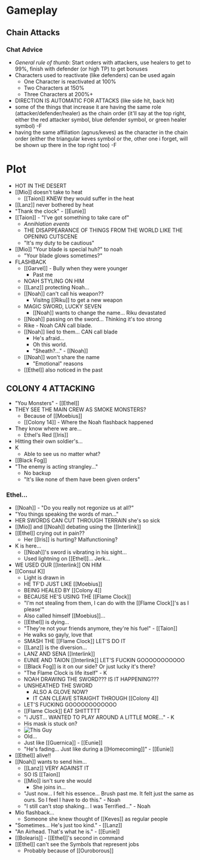 # Gameplay
## Chain Attacks
### Chat Advice
- *General rule of thumb*: Start orders with attackers, use healers to get to 99%, finish with defender (or high TP) to get bonuses
- Characters used to reactivate (like defenders) can be used again
	- One Character is reactivated at 100%
	- Two Characters at 150%
	- Three Characters at 200%+
- DIRECTION IS AUTOMATIC FOR ATTACKS (like side hit, back hit)
- some of the things that increase it are having the same role (attacker/defender/healer) as the chain order (it'll say at the top right, either the red attacker symbol, blue defender symbol, or green healer symbol) -F
- having the same affiliation (agnus/keves) as the character in the chain order (either the triangular keves symbol or the, other one i forget, will be shown up there in the top right too) -F

# Plot
- HOT IN THE DESERT
- [[Mio]] doesn't take to heat
	- [[Taion]] KNEW they would suffer in the heat
- [[Lanz]] never bothered by heat
- "Thank the clock" - [[Eunie]]
- [[Taion]] - "I've got something to take care of"
	- *Annihlation events*
	- THE DISAPPEARANCE OF THINGS FROM THE WORLD LIKE THE OPENING CUTSCENE
	- "It's my duty to be cautious"
- [[Mio]] "Your blade is special huh?" to noah
	- "Your blade glows sometimes?"
- FLASHBACK
	- [[Garvel]] - Bully when they were younger
		- Past me 
	- NOAH STYLING ON HIM
	- [[Lanz]] protecting Noah...
	- [[Noah]] can't call his weapon??
		- Visitng [[Riku]] to get a new weapon
	- MAGIC SWORD, LUCKY SEVEN
		- [[Noah]] wants to change the name... Riku devastated
	- [[Noah]] passing on the sword... Thinking it's too strong
	- Rike - Noah CAN call blade.
	- [[Noah]] lied to them... CAN call blade
		- He's afraid...
		- Oh this world.
		- "Sheath?..." - [[Noah]]
	- [[Noah]] won't share the name
		- "Emotional" reasons
	- [[Ethel]] also noticed in the past
## COLONY 4 ATTACKING
- "You Monsters" - [[Ethel]]
- THEY SEE THE MAIN CREW AS SMOKE MONSTERS?
	- Because of [[Moebius]]
	- [[Colony 14]] - Where the Noah flashback happened
- They know where we are...
	- Ethel's Red [[Iris]]
- Hitting their own soldier's...
- K
	- Able to see us no matter what?
- [[Black Fog]]
- "The enemy is acting strangley..."
	- No backup
	- "It's like none of them have been given orders"
### Ethel...
- [[Noah]] - "Do you really not regonize us at all?"
- "You things speaking the words of man..."
- HER SWORDS CAN CUT THROUGH TERRAIN she's so sick
- [[Mio]] and [[Noah]] debating using the [[Interlink]]
- [[Ethel]] crying out in pain??
	- Her [[Iris]] is hurting? Malfunctioning?
- K is here...
	- [[Noah]]'s sword is vibrating in his sight...
	- Used lightning on [[Ethel]]... Jerk...
- WE USED OUR [[Interlink]] ON HIM
- [[Consul K]]
	- Light is drawn in
	- HE TF'D JUST LIKE [[Moebius]]
	- BEING HEALED BY [[Colony 4]]
	- BECAUSE HE'S USING THE [[Flame Clock]]
	- "I'm not stealing from them, I can do with the [[Flame Clock]]'s as I please'"
	- Also called himself [[Moebius]]...
	- [[Ethel]] is dying...
	- "They're not your friends anymore, they're his fuel" - [[Taion]]
	- He walks so gayly, love that
	- SMASH THE [[Flame Clock]] LET'S DO IT
	- [[Lanz]] is the diversion...
	- LANZ AND SENA [[Interlink]]
	- EUNIE AND TAION [[Interlink]] LET'S FUCKIN GOOOOOOOOOOO
	- [[Black Fog]] is it on our side? Or just lucky it's there?
	- "The Flame Clock is life itself" - K
	- NOAH DRAWING THE SWORD??? IS IT HAPPENING???
	- UNSHEATHED THE SWORD
		- ALSO A GLOVE NOW?
		- IT CAN CLEAVE STRAIGHT THROUGH [[Colony 4]]
	- LET'S FUCKING GOOOOOOOOOOOO
	- [[Flame Clock]] EAT SHITTTTT
	- "i JUST... WANTED TO PLAY AROUND A LITTLE MORE..." - K
	- His mask is stuck on?
	- ![This Guy](https://raw.githubusercontent.com/NardoDragon/XBC3-flowershow/main/public/assets/Pasted%20image%2020230827011538.png)
	- Old...
	- Just like [[Guernica]] - [[Eunie]]
	- "He's fading... Just like during a [[Homecoming]]" - [[Eunie]]
- [[Ethel]] alive!!
- [[Noah]] wants to send him...
	- [[Lanz]] VERY AGAINST IT
	- SO IS [[Taion]]
	- [[Mio]] isn't sure she would
		- She joins in...
	- "Just now... I felt his essence... Brush past me. It felt just the same as ours. So I feel I have to do this." - Noah
	- "I still can't stop shaking... I was Terrified..." - Noah
- Mio flashback...
	- Someone she knew thought of [[Keves]] as regular people
- "Sometimes... He's just too kind." - [[Lanz]]
- "An Airhead. That's what he is." - [[Eunie]]
- [[Bolearis]] - [[Ethel]]'s second in command
- [[Ethel]] can't see the Symbols that represent jobs
	- Probably because of [[Ouroborous]]
